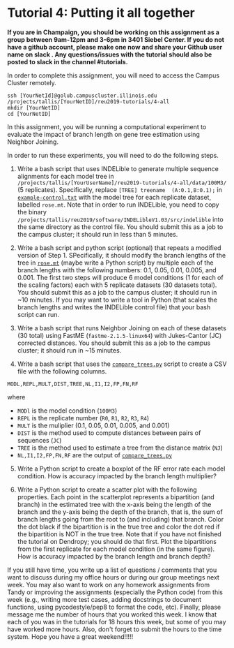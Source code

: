 Tutorial 4: Putting it all together
====================================
**If you are in Champaign, you should be working on this assignment as a group between 9am-12pm and 3-6pm in 3401 Siebel Center. If you do not have a github account, please make one now and share your Github user name on slack . Any questions/issues with the tutorial should also be posted to slack in the channel #tutorials.**

In order to complete this assignment, you will need to access the Campus Cluster remotely. 

```
ssh [YourNetId]@golub.campuscluster.illinois.edu
/projects/tallis/[YourNetID]/reu2019-tutorials/4-all
mkdir [YourNetID]
cd [YourNetID]
```

In this assignment, you will be running a computational experiment to evaluate the impact of branch length on gene tree estimation using Neighbor Joining.

In order to run these experiments, you will need to do the following steps.

1. Write a bash script that uses INDELible to generate multiple sequence alignments for each model tree in `/projects/tallis/[YourUserName]/reu2019-tutorials/4-all/data/100M3/` (5 replicates). Specifically, replace `[TREE] treename  (A:0.1,B:0.1);` in [`example-control.txt`](data/example-control.txt) with the model tree for each replicate dataset, labelled `rose.mt`. Note that in order to run INDELible, you need to copy the binary `/projects/tallis/reu2019/software/INDELibleV1.03/src/indelible` into the same directory as the control file. You should submit this as a job to the campus cluster; it should run in less than 5 minutes.

2. Write a bash script and python script (optional) that repeats a modified version of Step 1. SPecifically, it should modify the branch lengths of the tree in [`rose.mt`](data/100M3/R0/rose.mt) (maybe write a Python script) by multiple each of the branch lengths with the following numbers: 0.1, 0.05, 0.01, 0.005, and 0.001. The first two steps will produce 6 model conditions (1 for each of the scaling factors) each with 5 replicate datasets (30 datasets total). You should submit this as a job to the campus cluster; it should run in ~10 minutes. If you may want to write a tool in Python (that scales the branch lengths and writes the INDELible control file) that your bash script can run.

3. Write a bash script that runs Neighbor Joining on each of these datasets (30 total) using FastME (`fastme-2.1.5-linux64`) with Jukes-Cantor (JC) corrected distances. You should submit this as a job to the campus cluster; it should run in ~15 minutes.

4. Write a bash script that uses the [`compare_trees.py`](../tools/compare_trees.py) script to create a CSV file with the following columns.

```
MODL,REPL,MULT,DIST,TREE,NL,I1,I2,FP,FN,RF
```

where

+ `MODl` is the model condition (`100M3`)
+ `REPL` is the replicate number (`R0`, `R1`, `R2`, `R3`, `R4`)
+ `MULT` is the muliplier (0.1, 0.05, 0.01, 0.005, and 0.001)
+ `DIST` is the method used to compute distances between pairs of sequences (`JC`)
+ `TREE` is the method used to estimate a tree from the distance matrix (`NJ`)
+ `NL,I1,I2,FP,FN,RF` are the output of [`compare_trees.py`](../tools/compare_trees.py)

5. Write a Python script to create a boxplot of the RF error rate each model condition. How is accuracy impacted by the branch length multiplier?

6. Write a Python script to create a scatter plot with the following properties. Each point in the scatterplot represents a bipartition (and branch) in the estimated tree with the x-axis being the length of the branch and the y-axis being the depth of the branch, that is, the sum of branch lengths going from the root to (and including) that branch. Color the dot black if the bipartition is in the true tree and color the dot red if the bipartition is NOT in the true tree. Note that if you have not finished the tutorial on Dendropy; you should do that first. Plot the bipartitions from the first replicate for each model condition (in the same figure). How is accuracy impacted by the branch length and branch depth?

If you still have time, you write up a list of questions / comments that you want to discuss during my office hours or during our group meetings next week. You may also want to work on any homework assignments from Tandy or improving the assignments (especially the Python code) from this week (e.g., writing more test cases, adding docstrings to document functions, using pycodestyle/pep8 to format the code, etc). Finally, please message me the number of hours that you worked this week. I know that each of you was in the tutorials for 18 hours this week, but some of you may have worked more hours. Also, don't forget to submit the hours to the time system. Hope you have a great weekend!!!!!
